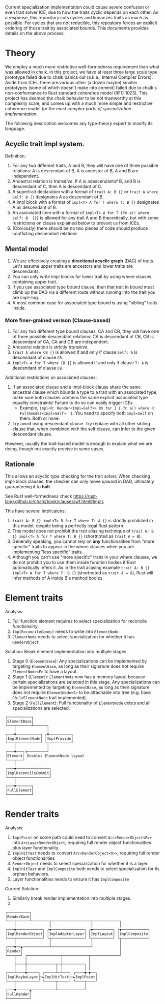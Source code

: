 Current specialization implementation could cause severe confusion or even trait solver ICE, due to how the traits cyclic depends on each other. As a response, this repository cuts cycles and linearizes traits as much as possible. For cycles that are not reducible, this repository forces an explicit ordering of those trait by associated bounds. This documents provides details on the above process.

# Theory
We employ a much more restrictive well-formedness requirement than what was allowed in chalk. In this project, we have at least three large scale type prototype failed due to chalk panics out (a.k.a., Internal Compiler Errors). Aside from ICEs, there are various other (a dozen maybe) smaller prototypes (some of which doesn't make into commit) failed due to chalk's non-conformance to Rust standard coherence model (RFC 1023). This project has deemed the chalk behavior to be not trustworthy at this complexity scale, and comes up with a much more simple and restrictive coherence model *for the most complex parts of specialization implementation*.

The following description welcomes any type-theory expert to modify its language.

## Acyclic trait impl system.
Definition:
1. For any two different traits, A and B, they will have one of three possible relations: A is descendant of B, A is ancestor of B, A and B are independent.
2. Ancestral relation is *transitive*. If A is adescendantof B, and B is descendant of C, then A is descendant of C.
3. A supertrait declaration with a format of `trait A: B {}` or `trait A where Self: B {}` designates A as descendant of B.
4. A impl block with a format of `impl<T> A for T where T: B {}`  designates A as descendant of B.
5. An associated item with a format of `impl<T> A for T {fn a() where Self: B  {}}` is allowed for any trait A and B theoretically, but with some restrictions on clause explained below to prevent us from ICEs.
6. (Obviously) there should be no two pieces of code should produce conflicting descendant relations



## Mental model
1. We are effectively creating a **directional acyclic graph** (DAG) of traits. Let's assume upper traits are ancestors and lower traits are descendants.
2. You can only write impl blocks for lower trait by using where clauses containing upper trait.
3. If you use associated type bound clause, then that trait in bound must climb up the DAG via a different route without running into the trait you are impl-ling.
4. A most common case for associated type bound is using "sibling" traits inside.

### More finer-grained verison (Clause-based)
1. For any two different type bound clauses, CA and CB, they will have one of three possible descendant relations: CA is descendant of CB, CB is descendant of CA, CA and CB are independent.
2. Ancestral relation is strictly *transitive*.
5. `trait A where CB {}` is allowed if and only if clause `Self: A` is descendant of clause `CB`.
6. `impl<T> A for T where CB {}` is allowed if and only if clause `T: A` is descendant of clause `CB`.

Additional restrictions on associated clauses:
1. If an associated clause and a impl-block clause share the same ancestral clause which bounds a type to a trait with an associated type, make sure both clauses contains the same explicit associated type equality constraints! Failure to do so can easily trigger ICEs.
    - Example, `impl<R: Render<Impl=Self>> XX for I { fn a() where R: FullRender<Impl=Self>; }`. You need to specify both `Impl=Self` on them. Both or none.
2. Try avoid using descendant clause. Try replace with all other sibling clause that, when combined with the self clause, can infer to the given descendant clause.

However, usually the trait-based model is enough to explain what we are doing, though not exactly precise in some cases.

## Rationale
This allows an acyclic type checking for the trait solver. When checking impl-block clauses, the checker can only move upward in DAG, ultimately guaranteeing it to **halt**. 

See Rust well-formedness check https://rust-lang.github.io/chalk/book/clauses/wf.html#impls

This have several implicaions:
1. `trait A: B {} impl<T> B for T where T: A {}` is strictly prohibited in this model, despite being a perfectly legal Rust pattern.
2. This model does not prohibit the trait aliasing technique of `trait A: B {} impl<T> A for T where T: B {}` (shortnoted as `trait A = B`).
3. Generally speaking, you cannot rely on **any** functionalities from "more specific" traits to appear in the where clauses when you are implementing "less specific" traits.
4. Although you can't use "more specific" traits in your where clauses, we do not prohibit you to use them inside function bodies if Rust automatically infers it. As in the trait aliasing example `trait A: B {} impl<T> A for T where T: B {}` (shortnoted as `trait A = B`), Rust will infer methods of A inside B's method bodies. 

# Element traits
Analysis:
1. Full function element requires to select specialization for reconcile functionality.
2. `ImplReconcileCommit` needs to write into `ElementNode`.
3. `ElementNode` needs to select specialization for whether it has `RenderObject`

Solution: Break element implementation into multiple stages. 
1. Stage 0 (`ElementBase`): Any specializations can be implemented by targeting `ElementBase`, as long as their signature does not require `ElementNode<E>` to have a layout.
2. Stage 1 (`Element`): `ElementNode` now has a memory layout because certain specializations are selected in this stage. Any specializations can be implemented by targeting `ElementBase`, as long as their signature does not require `ElementNode<E>` to be attachable into tree (e.g. have `ChildElementNode` trait implemented).
3. Stage 2 (`FullElement`): Full functionality of `ElementNode` exists and all specializations are selected.
```
┌───────────┐                       
│ElementBase│                       
└───┬───────┴──────┐                
    │              │                
┌───▼───────────┐ ┌▼──────────┐     
│ImplElementNode│ │ImplProvide│     
└───┬───────────┘ └┬──────────┘     
    │              │                
┌───▼───┐◄─────────┘                
│Element│ Enables ElementNode layout
└───┬───┘                           
    │                               
┌───▼───────────────┐               
│ImplReconcileCommit│               
└───┬───────────────┘               
    │                               
┌───▼───────┐                       
│FullElement│                       
└───────────┘                        
```

# Render traits
Analysis:
1. `ImplPaint` on some path could need to convert `Arc<RenderObject<R>>` into `ArcLayerRenderObject`, requiring full render object functionalities plus layer functionality.
2. `ImplHitTest` needs to convert `Arc<RenderObject<R>>`, requiring full render object functionalities
3. `RenderObject` needs to select specialization for whether it is a layer.
4. `ImplHitTest` and `ImplComposite` both needs to select specialization for its orphan behaviors.
5. Layer functionalities needs to ensure it has `ImplComposite`

Current Solution:
1. Similarly break render implementation into multiple stages.
2. 

```
┌──────────┐                                                      
│RenderBase│                                                      
└───┬──────┴────────┬──────────────────┬────────────┐             
    │               │                  │            │             
┌───▼────────────┐ ┌▼───────────────┐ ┌▼─────────┐ ┌▼────────────┐
│ImplRenderObject│ │ImplAdopterLayer│ │ImplLayout│ │ImplComposite│
└───┬────────────┘ └┬───────────────┘ └┬─────────┘ └┬────────────┘
    │               │                  │            │             
┌───▼──▲────────────┴──────────────────┘            │             
│Render│                                            │             
└───┬──┘ ┌───────────────┬────────────┬─────────────┘             
    │    │               │            │                           
    ├────┼─────────────┬─┼──────────┐ │                           
    │    │             │ │          │ │                           
┌───┴────▼─────┐ ┌─────┴─┴───┐ ┌────▼─▼──┐                        
│ImplMaybeLayer├─►ImplHitTest├─►ImplPaint│                        
└───┬──────────┘ └─────┬─────┘ └────┬────┘                        
    │                  │            │                             
┌───▼──────▲───────────┴────────────┘                             
│FullRender│                                                      
└──────────┘                                                      
```